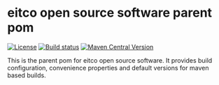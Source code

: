 # eitco open source software parent pom

[![License](https://img.shields.io/github/license/eitco/bom-maven-plugin.svg?style=for-the-badge)](https://opensource.org/license/mit)
[![Build status](https://img.shields.io/github/actions/workflow/status/eitco/eitco-oss-parent/deploy.yaml?branch=main&style=for-the-badge&logo=github)](https://github.com/eitco/eitco-oss-parent/actions/workflows/deploy.yaml)
[![Maven Central Version](https://img.shields.io/maven-central/v/de.eitco/eitco-oss-parent?style=for-the-badge&logo=apachemaven)](https://central.sonatype.com/artifact/de.eitco/eitco-oss-parent)

This is the parent pom for eitco open source software. It provides build configuration, convenience properties and 
default versions for maven based builds. 
